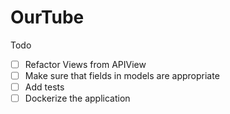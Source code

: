 # OurTube
Todo

- [ ] Refactor Views from APIView
- [ ] Make sure that fields in models are appropriate
- [ ] Add tests
- [ ] Dockerize the application
